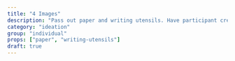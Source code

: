 ```yaml
---
title: "4 Images"
description: "Pass out paper and writing utensils. Have participant create a grid with four quadrants, and ask them to draw four different images according to a prompt. For example, regarding a concept, you might ask them to draw \"Initial, Past, Present, and Future.\""
category: "ideation"
group: "individual"
props: ["paper", "writing-utensils"]
draft: true
---
```

